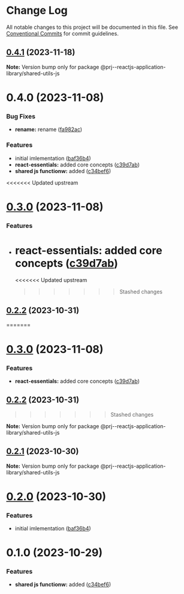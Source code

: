 # Change Log

All notable changes to this project will be documented in this file.
See [Conventional Commits](https://conventionalcommits.org) for commit guidelines.

## [0.4.1](https://github.com/paulAlexSerban/prj--reactjs-application-library/compare/@prj--reactjs-application-library/shared-utils-js@0.4.0...@prj--reactjs-application-library/shared-utils-js@0.4.1) (2023-11-18)

**Note:** Version bump only for package @prj--reactjs-application-library/shared-utils-js

# 0.4.0 (2023-11-08)

### Bug Fixes

-   **rename:** rename ([fa982ac](https://github.com/paulAlexSerban/prj--reactjs-application-library/commit/fa982ac05c386e2f9563611d754b73bc08b54894))

### Features

-   initial imlementation ([baf36b4](https://github.com/paulAlexSerban/prj--reactjs-application-library/commit/baf36b495354b25056270e36f8fe9abea9a9d2a0))
-   **react-essentials:** added core concepts ([c39d7ab](https://github.com/paulAlexSerban/prj--reactjs-application-library/commit/c39d7ab1412af79df1e6602da05f4b08cd1e3e54))
-   **shared js functionw:** added ([c34bef6](https://github.com/paulAlexSerban/prj--reactjs-application-library/commit/c34bef6ecbbb22f4b84162df75e056e2e3189a00))

<<<<<<< Updated upstream

# [0.3.0](https://github.com/paulAlexSerban/prj--reactjs-component-lib/compare/@prj--reactjs-component-lib/shared-utils-js@0.2.2...@prj--reactjs-component-lib/shared-utils-js@0.3.0) (2023-11-08)

### Features

-   # **react-essentials:** added core concepts ([c39d7ab](https://github.com/paulAlexSerban/prj--reactjs-component-lib/commit/c39d7ab1412af79df1e6602da05f4b08cd1e3e54))
    <<<<<<< Updated upstream
    > > > > > > > Stashed changes

## [0.2.2](https://github.com/paulAlexSerban/prj--reactjs-component-lib/compare/@prj--reactjs-component-lib/shared-utils-js@0.2.1...@prj--reactjs-component-lib/shared-utils-js@0.2.2) (2023-10-31)

=======

# [0.3.0](https://github.com/paulAlexSerban/prj--reactjs-application-library/compare/@prj--reactjs-application-library/shared-utils-js@0.2.2...@prj--reactjs-application-library/shared-utils-js@0.3.0) (2023-11-08)

### Features

-   **react-essentials:** added core concepts ([c39d7ab](https://github.com/paulAlexSerban/prj--reactjs-application-library/commit/c39d7ab1412af79df1e6602da05f4b08cd1e3e54))

## [0.2.2](https://github.com/paulAlexSerban/prj--reactjs-application-library/compare/@prj--reactjs-application-library/shared-utils-js@0.2.1...@prj--reactjs-application-library/shared-utils-js@0.2.2) (2023-10-31)

> > > > > > > Stashed changes

**Note:** Version bump only for package @prj--reactjs-application-library/shared-utils-js

## [0.2.1](https://github.com/paulAlexSerban/prj--reactjs-application-library/compare/@prj--reactjs-application-library/shared-utils-js@0.2.0...@prj--reactjs-application-library/shared-utils-js@0.2.1) (2023-10-30)

**Note:** Version bump only for package @prj--reactjs-application-library/shared-utils-js

# [0.2.0](https://github.com/paulAlexSerban/prj--reactjs-application-library/compare/@prj--reactjs-application-library/shared-utils-js@0.1.0...@prj--reactjs-application-library/shared-utils-js@0.2.0) (2023-10-30)

### Features

-   initial imlementation ([baf36b4](https://github.com/paulAlexSerban/prj--reactjs-application-library/commit/baf36b495354b25056270e36f8fe9abea9a9d2a0))

# 0.1.0 (2023-10-29)

### Features

-   **shared js functionw:** added ([c34bef6](https://github.com/paulAlexSerban/prj--reactjs-application-library/commit/c34bef6ecbbb22f4b84162df75e056e2e3189a00))
